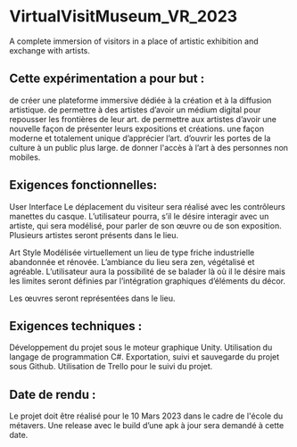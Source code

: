 # VirtualVisitMuseum_VR_2023
A complete immersion of visitors in a place of artistic exhibition and exchange with artists.
## Cette expérimentation a pour but :  
de créer une plateforme immersive dédiée à la création et à la diffusion artistique.
de permettre à des artistes d’avoir un médium digital pour repousser les frontières de leur art. 
de permettre aux artistes d’avoir une nouvelle façon de présenter leurs expositions et créations. 
une façon moderne et totalement unique d’apprécier l’art. 
d’ouvrir les portes de la culture à un public plus large.
de donner l'accès à l’art à des personnes non mobiles. 
## Exigences fonctionnelles: 
User Interface 
Le déplacement du visiteur sera réalisé avec les contrôleurs manettes du casque.
L’utilisateur pourra, s’il le désire interagir avec un artiste, qui sera modélisé, pour parler de son œuvre ou de son exposition. 
Plusieurs artistes seront présents dans le lieu.

Art Style 
Modélisée virtuellement un lieu de type friche industrielle abandonnée et rénovée. 
L’ambiance du lieu sera zen, végétalisé et agréable.
L’utilisateur aura la possibilité de se balader là où il le désire mais les limites seront définies par l’intégration graphiques d’éléments du décor. 

  Les œuvres seront représentées dans le lieu. 

## Exigences techniques : 
Développement du projet sous le moteur graphique Unity.
Utilisation du langage de programmation C#.
Exportation, suivi et sauvegarde du projet sous Github.
Utilisation de Trello pour le suivi du projet. 
## Date de rendu : 
Le projet doit être réalisé pour le 10 Mars 2023 dans le cadre de l'école du métavers. 
Une release avec le build d’une apk à jour sera demandé à cette date. 

